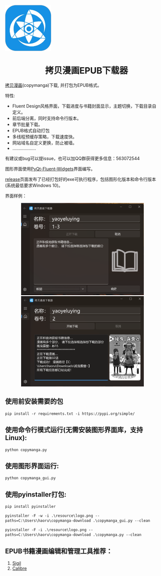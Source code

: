 
<div align="center">
  <img src="resource/logo.png" width="150" style="margin-right: 3000px;"/> 
</div>

<h1 align="center">
  &nbsp;&nbsp;&nbsp;&nbsp;拷贝漫画EPUB下载器
</h1>





[拷贝漫画](https://www.copymanga.site)(copymanga)下载, 并打包为EPUB格式。

特性:

* Fluent Design风格界面，下载进度与书籍封面显示，主题切换，下载目录自定义。
* 前后端分离，同时支持命令行版本。
* 章节批量下载。
* EPUB格式自动打包
* 多线程预缓存策略，下载速度快。
* 网站域名自定义更换，防止被墙。
* ...................


有建议或bug可以提issue，也可以加QQ群获得更多信息：563072544

图形界面使用[PyQt-Fluent-Widgets](https://pyqt-fluent-widgets.readthedocs.io/en/latest/index.html)界面编写。

[release](https://github.com/ShqWW/copymanga-download/releases)页面发布了已经打包好的exe可执行程序，包括图形化版本和命令行版本(系统最低要求Windows 10)。

界面样例：
<div align="center">
  <img src="resource/example1.png" width="400"/>
  <img src="resource/example2.png" width="400"/>
</div>

## 使用前安装需要的包
```
pip install -r requirements.txt -i https://pypi.org/simple/
```
## 使用命令行模式运行(无需安装图形界面库，支持Linux):
```
python copymanga.py
```

## 使用图形界面运行:
```
python copymanga_gui.py
```

## 使用pyinstaller打包:
```
pip install pyinstaller
```
```
pyinstaller -F -w -i .\resource\logo.png --paths=C:\Users\haoru\copymanga-download .\copymanga_gui.py --clean
```
```
pyinstaller -F -i .\resource\logo.png --paths=C:\Users\haoru\copymanga-download .\copymanga.py --clean
```


## EPUB书籍漫画编辑和管理工具推荐：
1. [Sigil](https://sigil-ebook.com/) 
2. [Calibre](https://www.calibre-ebook.com/)

